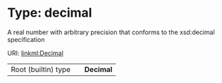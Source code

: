 
# Type: decimal


A real number with arbitrary precision that conforms to the xsd:decimal specification

URI: [linkml:Decimal](https://w3id.org/linkml/Decimal)

|  |  |  |
| --- | --- | --- |
| Root (builtin) type | | **Decimal** |
